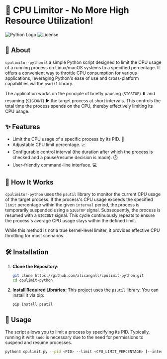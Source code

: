 # 🚀 CPU Limitor - No More High Resource Utilization!

![Python Logo](https://img.shields.io/badge/python-3.x-blue.svg)
![License](https://img.shields.io/badge/license-MIT-green.svg)

## 📖 About
`cpulimitor-python` is a simple Python script designed to limit the CPU usage of a running process on Linux/macOS systems to a specified percentage. It offers a convenient way to throttle CPU consumption for various applications, leveraging Python's ease of use and cross-platform capabilities via the `psutil` library.

The application works on the principle of briefly pausing (`SIGSTOP`) ⏸️ and resuming (`SIGCONT`) ▶️ the target process at short intervals. This controls the total time the process spends on the CPU, thereby effectively limiting its CPU usage.

## ✨ Features
* Limit the CPU usage of a specific process by its PID. 🎯
* Adjustable CPU limit percentage. 📈
* Configurable control interval (the duration after which the process is checked and a pause/resume decision is made). ⏱️
* User-friendly command-line interface. 💻

## 🧠 How It Works
`cpulimitor-python` uses the `psutil` library to monitor the current CPU usage of the target process. If the process's CPU usage exceeds the specified `limit` percentage within the given `interval` period, the process is temporarily suspended using a `SIGSTOP` signal. Subsequently, the process is resumed with a `SIGCONT` signal. This cycle continuously repeats to ensure the process's average CPU usage stays within the defined limit.

While this method is not a true kernel-level limiter, it provides effective CPU throttling for most scenarios.

## 🛠️ Installation
1.  **Clone the Repository:**
    ```bash
    git clone https://github.com/alicangnll/cpulimit-python.git
    cd cpulimit-python
    ```

2.  **Install Required Libraries:**
    This project uses the `psutil` library. You can install it via pip:
    ```bash
    pip install psutil
    ```

## 🚀 Usage
The script allows you to limit a process by specifying its PID. Typically, running it with `sudo` is necessary due to the need for permissions to suspend and resume processes.

```bash
python3 cpulimit.py --pid <PID> --limit <CPU_LIMIT_PERCENTAGE> [--interval <INTERVAL_SECONDS>]

